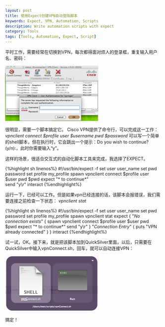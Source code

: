```yaml
---
layout: post
title: 使用Expect创建VPN自动登陆脚本
keywords: Expect, VPN, Automation, Scripts
description: Write automation scripts with expect
category: Tools
tags: [Tools, Automation, Expect, Script]
---
```


平时工作，需要经常在切换到VPN，每次都得面对烦人的登录框，重复输入用户名、密码：
  
[![VPN login page](/assets/images/vpnLoginPage.png "VPN login page")](/assets/images/vpnLoginPage.png)
  
很明显，需要一个脚本搞定它。
Cisco VPN提供了命令行，可以完成这一工作：
<em> vpnclient connect $profile user $username pwd $password</em>
可以写一个简单的shell脚本，但在执行时，它会跳出一个提示：Do you wish to continue? (y/n):，此时你需要输入“y”。

这样的场景，很适合交互式的自动化脚本工具来完成，我选择了EXPECT。

{%highlight sh linenos%}
#!/usr/bin/expect -f
set user user_name
set pwd password
set profile my_profile
spawn vpnclient connect $profile user $user pwd $pwd
expect "* to continue*"    
send "y\r"
interact
{%endhighlight%}

运行一下，已经可以工作。但是如果vpn已经连接的话，该脚本会报错误，我们需要连接之前检查一下状态：
<em>vpnclient stat</em>

{%highlight sh linenos%}
#!/usr/bin/expect -f
set user user_name
set pwd password
set profile my_profile
spawn vpnclient stat
expect {
  "*No connection exists*" {
    spawn vpnclient connect $profile user $user pwd $pwd
    expect "* to continue*"
    send "y\r"
  }
  "*Connection Entry*" {
    puts "VPN already connected"
  }
}
interact
{%endhighlight%}

试一试，OK。接下来，就是把该脚本加到QuickSilver里面，以后，只需要在QuickSilver中输入vpnConnect.sh，回车，就可以自动连接VPN：

[![VPN login script](/assets/images/vpnLoginScript.png "VPN login script")](/assets/images/vpnLoginScript.png)

搞定！


